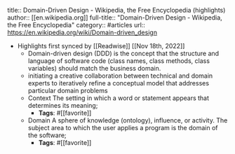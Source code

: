 title:: Domain-Driven Design - Wikipedia, the Free Encyclopedia (highlights)
author:: [[en.wikipedia.org]]
full-title:: "Domain-Driven Design - Wikipedia, the Free Encyclopedia"
category:: #articles
url:: https://en.wikipedia.org/wiki/Domain-driven_design

- Highlights first synced by [[Readwise]] [[Nov 18th, 2022]]
	- Domain-driven design (DDD) is the concept that the structure and language of software code (class names, class methods, class variables) should match the business domain.
	- initiating a creative collaboration between technical and domain experts to iteratively refine a conceptual model that addresses particular domain problems
	- Context
	  The setting in which a word or statement appears that determines its meaning;
		- **Tags**: #[[favorite]]
	- Domain
	  A sphere of knowledge (ontology), influence, or activity. The subject area to which the user applies a program is the domain of the software;
		- **Tags**: #[[favorite]]